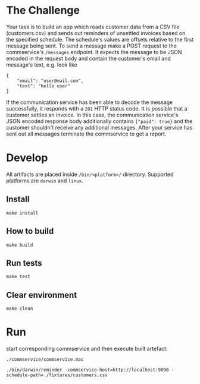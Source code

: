 The Challenge
=============


Your task is to build an app which reads customer data from a CSV file (customers.csv) and sends out reminders of unsettled invoices based on the specified schedule. 
The schedule's values are offsets relative to the first message being sent. 
To send a message make a POST request to the commservice's `/messages` endpoint. 
It expects the message to be JSON encoded in the request body and contain the customer's email and message's text, e.g. look like

```{.json}
{
    "email": "user@mail.com",
    "text": "hello user"
}
```

If the communication service has been able to decode the message successfully, it responds with a `201` HTTP status code. 
It is possible that a customer settles an invoice. 
In this case, the communication service's JSON encoded response body additionally contains `{"paid": true}` and the customer shouldn't receive any additional messages.
After your service has sent out all messages terminate the commservice to get a report.


# Develop

All artifacts are placed inside `/bin/<platform>/` directory. Supported platforms are `darwin` and `linux`.


## Install

    make install

## How to build

    make build

## Run tests

    make test

## Clear environment

    make clean

# Run

start corresponding commservice and then execute built artefact:

    ./commservice/commservice.mac

    ./bin/darwin/reminder -commservice-host=http://localhost:9090 -schedule-path=./fixtures/customers.csv